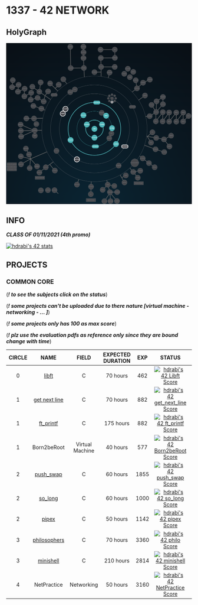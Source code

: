 # 1337 - 42 NETWORK

## HolyGraph
![](./HolyGraph3.png)
## INFO
***CLASS OF 01/11/2021 (4th promo)***

[![hdrabi's 42 stats](https://badge42.vercel.app/api/v2/cl1o5timl006409lcgmcbk4yo/stats?cursusId=21&coalitionId=75)](https://github.com/chaosreaper)

## PROJECTS

### COMMON CORE
(***! to see the subjects click on the status***)

(***! some projects can't be uploaded due to there nature [virtual machine - networking - ... ]***)

(***! some projects only has 100 as max score***)

(***! plz use the evaluation pdfs as reference only since they are bound change with time***)

| CIRCLE  | NAME | FIELD | EXPECTED DURATION | EXP | STATUS | LVL |
| :-: | :-: | :-: | :-: | :-: | :-: | :-: |
| 0 | [libft](./LVL0/libft) | C | 70 hours | 462 | [![hdrabi's 42 Libft Score](https://badge42.vercel.app/api/v2/cl1o5timl006409lcgmcbk4yo/project/2403359)](./LVL0/libft.pdf) | 1.05 |
| 1 | [get next line](./LVL1/get_next_line) | C | 70 hours | 882 | [![hdrabi's 42 get_next_line Score](https://badge42.vercel.app/api/v2/cl1o5timl006409lcgmcbk4yo/project/2412281)](./LVL1/get_next_line.pdf) | 1.54 |
| 1 | [ft_printf](./LVL1/ft_printf) | C | 175 hours | 882 | [![hdrabi's 42 ft_printf Score](https://badge42.vercel.app/api/v2/cl1o5timl006409lcgmcbk4yo/project/2428768)](./LVL1/ft_printf.pdf) | 2.02 |
| 1 | Born2beRoot | Virtual Machine | 40 hours | 577 | [![hdrabi's 42 Born2beRoot Score](https://badge42.vercel.app/api/v2/cl1o5timl006409lcgmcbk4yo/project/2435798)](./LVL1/Born2beRoot.pdf) | 2.25 |
| 2 | [push_swap](./LVL2/push_swap) | C | 60 hours | 1855 | [![hdrabi's 42 push_swap Score](https://badge42.vercel.app/api/v2/cl1o5timl006409lcgmcbk4yo/project/2448473)](./LVL2/push_swap.pdf) | 2.97 |
| 2 | [so_long](./LVL2/so_long) | C | 60 hours | 1000 | [![hdrabi's 42 so_long Score](https://badge42.vercel.app/api/v2/cl1o5timl006409lcgmcbk4yo/project/2457111)](./LVL2/so_long.pdf) | 3.20 |
| 2 | [pipex](./LVL2/pipex) | C | 50 hours | 1142 | [![hdrabi's 42 pipex Score](https://badge42.vercel.app/api/v2/cl1o5timl006409lcgmcbk4yo/project/2463056)](./LVL2/pipex.pdf) | 3.44 |
| 3 | [philosophers](./LVL3/philosophers) | C | 70 hours | 3360 | [![hdrabi's 42 philo Score](https://badge42.vercel.app/api/v2/cl1o5timl006409lcgmcbk4yo/project/2522280)](./LVL3/philosophers.pdf) | 4.05 |
| 3 | [minishell](./LVL3/minishell) | C | 210 hours | 2814 | [![hdrabi's 42 minishell Score](https://badge42.vercel.app/api/v2/cl1o5timl006409lcgmcbk4yo/project/2529951)](./LVL3/minishell.pdf) | 4.25 |
| 4 | NetPractice | Networking | 50 hours | 3160 | [![hdrabi's 42 NetPractice Score](https://badge42.vercel.app/api/v2/cl1o5timl006409lcgmcbk4yo/project/2540807)](./LVL4/net_practice.pdf) | - |
